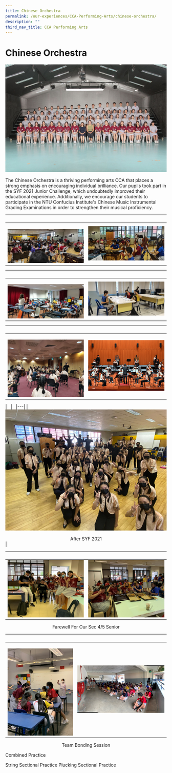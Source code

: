 ```yaml
---
title: Chinese Orchestra
permalink: /our-experiences/CCA-Performing-Arts/chinese-orchestra/
description: ""
third_nav_title: CCA Performing Arts
---
```

# Chinese Orchestra 
![](/images/JS_Chinese%20Orchestra.jpg)

The Chinese Orchestra is a thriving performing arts CCA that places a strong emphasis on encouraging individual brilliance. Our pupils took part in the SYF 2021 Junior Challenge, which undoubtedly improved their educational experience. Additionally, we encourage our students to participate in the NTU Confucius Institute's Chinese Music Instrumental Grading Examinations in order to strengthen their musical proficiency.


|   |   |  
|---|---|  
| ![](/images/JS1_CO_1.png) <center></center> |  ![](/images/JS2_CO_2.png)  <center></center> |

|   |   |  
|---|---|  
| ![](/images/JS3_CO_3.png) <center></center> |  ![](/images/JS4_CO_4.png) <center></center> |

|   |   |  
|---|---|  
| ![](/images/JS5_CO_5.png) <center></center> |![](/images/JS6_CO_6.png) <center></center> |

|   |   
|---|
|  ![](/images/JS7_CO_7.png) <center>After SYF 2021</center> | 


|   |   |  
|---|---|  
|![](/images/JS8_CO_8.png) | ![](/images/JS9_CO_9.png) |
<center>Farewell For Our Sec 4/5 Senior</center>

 
|   |   |  
|---|---|  
| ![](/images/JS10_CO_10.png)  | ![](/images/JS11_CO_11.png) |
 <center>Team Bonding Session</center>


Combined Practice 



String Sectional Practice
	Plucking Sectional Practice 








